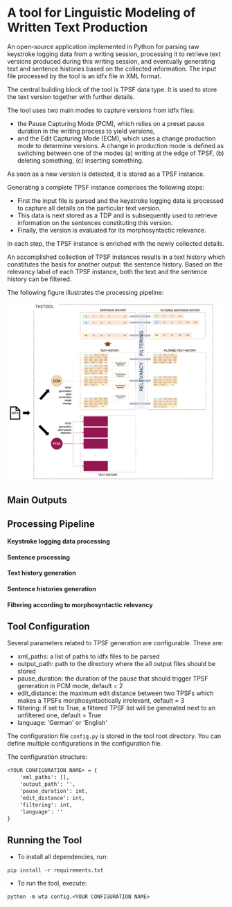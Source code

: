 # A tool for Linguistic Modeling of Written Text Production

An open-source application implemented in Python for parsing raw keystroke logging data from a writing session, processing it to retrieve text versions produced during this writing session, and eventually generating text and sentence histories based on the collected information. The input file processed by the tool is an idfx file in XML format.

The central building block of the tool is TPSF data type. It is used to store the text version together with further details. 

The tool uses two main modes to capture versions from idfx files: 
* the Pause Capturing Mode (PCM), which relies on a preset pause duration in the writing process to yield versions, 
* and the Edit Capturing Mode (ECM), which uses a change production mode to determine versions. A  change  in  production  mode  is  defined  as switching between one of the modes (a) writing at the edge of TPSF, (b) deleting something, (c) inserting something.

As soon as a new version is detected, it is stored as a TPSF instance. 

Generating a complete TPSF instance comprises the following steps: 
* First the input file is parsed and the keystroke logging data is processed to capture all details on the particular text version. 
* This data is next stored as a TDP and is subsequently used to retrieve information on the sentences constituting this version. 
* Finally, the version is evaluated for its morphosyntactic relevance. 

In each step, the TPSF instance is enriched with the newly collected details.

An accomplished collection of TPSF instances results in a text history which constitutes the basis for another output: the sentence history. Based on the relevancy label of each TPSF instance, both the text and the sentence history can be filtered. 

The following figure illustrates the processing pipeline:

![Processing Pipeline](https://github.com/mulasik/wta/blob/main/docs/charts/Concept_Overview.png)

## Main Outputs

## Processing Pipeline

#### Keystroke logging data processing
#### Sentence processing
#### Text history generation
#### Sentence histories generation
#### Filtering according to morphosyntactic relevancy



## Tool Configuration

Several parameters related to TPSF generation are configurable. These are:
* xml_paths: a list of paths to idfx files to be parsed
* output_path: path to the directory where the all output files should be stored
* pause_duration: the duration of the pause that should trigger TPSF generation in PCM mode, default = 2
* edit_distance: the maximum edit distance between two TPSFs which makes a TPSFs morphosyntactically irrelevant, default = 3
* filtering: if set to True, a filtered TPSF list will be generated next to an unfiltered one, default = True
* language: 'German' or 'English'

The configuration file ```config.py``` is stored in the tool root directory. You can define multiple configurations in the configuration file.

The configuration structure:

```
<YOUR CONFIGURATION NAME> = {
    'xml_paths': [],
    'output_path': '',
    'pause_duration': int,
    'edit_distance': int,
    'filtering': int,
    'language': ''
}
```

## Running the Tool

* To install all dependencies, run: 

```
pip install -r requirements.txt
```

* To run the tool, execute:

```
python -m wta config.<YOUR CONFIGURATION NAME>
```




